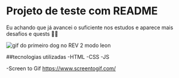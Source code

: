 # Projeto de teste com README
Eu achando que já avancei o suficiente nos estudos e aparece mais desafios e quests
👀😱

<img src="./dog_RE2.gif" alt="gif do primeiro dog no REV 2 modo leon">

##tecnologias utilizadas
-HTML
-CSS
-JS

-Screen to Gif 
<https://www.screentogif.com/>
